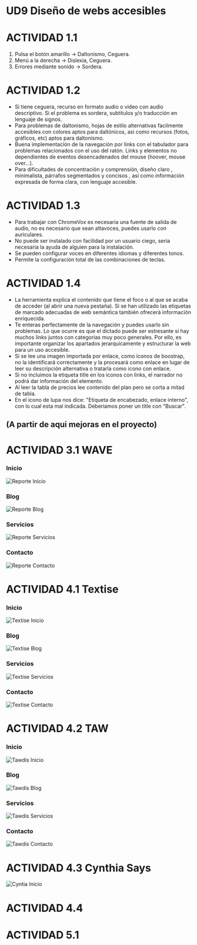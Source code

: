 UD9 Diseño de webs accesibles
=============================

  ACTIVIDAD 1.1
=============

  1. Pulsa el botón amarillo -> Daltonismo, Ceguera.  
  2. Menú a la derecha -> Dislexia, Ceguera.
  3. Errores mediante sonido -> Sordera.

  ACTIVIDAD 1.2
=============

  * Si tiene ceguera, recurso en formato audio o video con audio descriptivo. Si el problema es sordera, subtitulos y/o traducción en lenguaje de signos. 
  * Para problemas de daltonismo, hojas de estilo alternativas facilmente accesibles con colores aptos para daltónicos, asi como recursos (fotos, gráficos, etc) aptos para daltonismo.
  * Buena implementación de la navegación por links con el tabulador para problemas relacionados con el uso del ratón. Links y elementos no dependientes de eventos desencadenados del mouse (hoover, mouse over...).
  * Para dificultades de concentración y comprensión, diseño claro , minimalista, párrafos segmentados y concisos , así como información expresada de forma clara, con lenguaje accesible.

  ACTIVIDAD 1.3
=============

  * Para trabajar con ChromeVox es necesaria una fuente de salida de audio, no es necesario que sean altavoces, puedes usarlo con auriculares.
  * No puede ser instalado con facilidad por un usuario ciego, seria necesaria la ayuda de alguien para la instalación.
  * Se pueden configurar voces en diferentes idiomas y diferentes tonos.
  * Permite la configuración total de las combinaciones de teclas. 

  ACTIVIDAD 1.4
=============

  * La herramienta explica el contenido que tiene el foco o al que se acaba de acceder (al abrir una nueva pestaña). Si se han utilizado las etiquetas de marcado adecuadas de web semántica también ofrecerá información enriquecida.
  * Te enteras perfectamente de la navegación y puedes usarlo sin problemas. Lo que ocurre es que el dictado puede ser estresante si hay muchos links juntos con categorias muy poco generales. Por ello, es importante organizar los apartados jerarquicamente y estructurar la web para un uso accesible.
  * Si se lee una imagen importada por enlace, como iconos de boostrap, no la identificará correctamente y la procesará como enlace en lugar de leer su descripción alternativa o tratarla como icono con enlace. 
  * Si no incluimos la etiqueta title en los iconos con links, el narrador no podrá dar información del elemento.
  * Al leer la tabla de precios lee contenido del plan pero se corta a mitad de tabla.
  * En el icono de lupa nos dice: "Etiqueta de encabezado, enlace interno", con lo cual esta mal indicada. Deberiamos poner un title con "Buscar".

## (A partir de aqui mejoras en el proyecto)

ACTIVIDAD 3.1 WAVE 
=============

### Inicio 
![](./waveReport.jpg 'Reporte Inicio')
### Blog 
![](./waveReportBlog.jpg 'Reporte Blog')
### Servicios 
![](./waveReportServicios.jpg 'Reporte Servicios')
### Contacto 
![](./waveReportContacto.jpg 'Reporte Contacto')

ACTIVIDAD 4.1 Textise
=============

### Inicio 
![](./indexTextise.png 'Textise Inicio')

### Blog 
![](./BlogTextise.png 'Textise Blog')

### Servicios 
![](./ServiciosTextise.png 'Textise Servicios')

### Contacto 
![](./ContactoTextise.png 'Textise Contacto')


ACTIVIDAD 4.2 TAW
=============
### Inicio 
![](./TawReport-Inicio.png 'Tawdis Inicio')

### Blog 
![](./TawReport-Blog.png 'Tawdis Blog')

### Servicios 
![](./TawReport-Servicios.png 'Tawdis Servicios')

### Contacto 
![](./TawReport-Contacto.png 'Tawdis Contacto')



ACTIVIDAD 4.3 Cynthia Says
=============
![](./CyntiaSReport-Inicio.png 'Cyntia Inicio')

ACTIVIDAD 4.4 
=============


ACTIVIDAD 5.1 
=============

